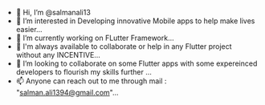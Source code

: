 - 👋 Hi, I’m @salmanali13
- 👀 I’m interested in Developing innovative Mobile apps to help make lives easier...
- 🌱 I’m currently working on FLutter Framework...
- 🤝 I'm always available to collaborate or help in any Flutter project without any INCENTIVE...  
- 💞️ I’m looking to collaborate on some Flutter apps with some expereinced developers to flourish my skills further  ...
- 📫 Anyone can  reach out to me through mail : "salman.ali1394@gmail.com"...

<!---
salmanali13/salmanali13 is a ✨ special ✨ repository because its `README.md` (this file) appears on your GitHub profile.
You can click the Preview link to take a look at your changes.
--->
